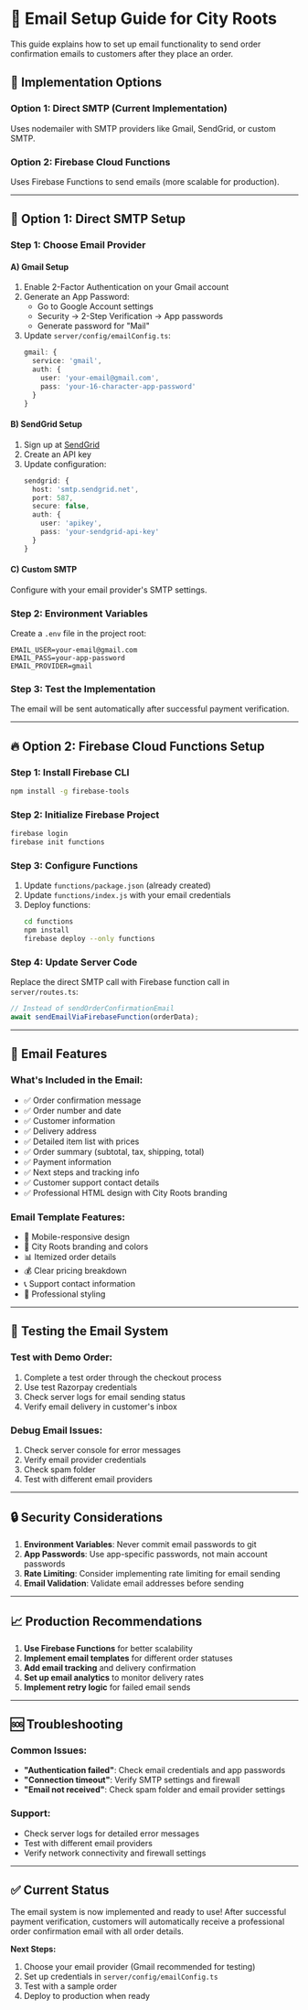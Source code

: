 # 📧 Email Setup Guide for City Roots

This guide explains how to set up email functionality to send order confirmation emails to customers after they place an order.

## 🎯 **Implementation Options**

### **Option 1: Direct SMTP (Current Implementation)**
Uses nodemailer with SMTP providers like Gmail, SendGrid, or custom SMTP.

### **Option 2: Firebase Cloud Functions**
Uses Firebase Functions to send emails (more scalable for production).

---

## 🔧 **Option 1: Direct SMTP Setup**

### **Step 1: Choose Email Provider**

#### **A) Gmail Setup**
1. Enable 2-Factor Authentication on your Gmail account
2. Generate an App Password:
   - Go to Google Account settings
   - Security → 2-Step Verification → App passwords
   - Generate password for "Mail"
3. Update `server/config/emailConfig.ts`:
   ```typescript
   gmail: {
     service: 'gmail',
     auth: {
       user: 'your-email@gmail.com',
       pass: 'your-16-character-app-password'
     }
   }
   ```

#### **B) SendGrid Setup**
1. Sign up at [SendGrid](https://sendgrid.com/)
2. Create an API key
3. Update configuration:
   ```typescript
   sendgrid: {
     host: 'smtp.sendgrid.net',
     port: 587,
     secure: false,
     auth: {
       user: 'apikey',
       pass: 'your-sendgrid-api-key'
     }
   }
   ```

#### **C) Custom SMTP**
Configure with your email provider's SMTP settings.

### **Step 2: Environment Variables**
Create a `.env` file in the project root:
```env
EMAIL_USER=your-email@gmail.com
EMAIL_PASS=your-app-password
EMAIL_PROVIDER=gmail
```

### **Step 3: Test the Implementation**
The email will be sent automatically after successful payment verification.

---

## 🔥 **Option 2: Firebase Cloud Functions Setup**

### **Step 1: Install Firebase CLI**
```bash
npm install -g firebase-tools
```

### **Step 2: Initialize Firebase Project**
```bash
firebase login
firebase init functions
```

### **Step 3: Configure Functions**
1. Update `functions/package.json` (already created)
2. Update `functions/index.js` with your email credentials
3. Deploy functions:
   ```bash
   cd functions
   npm install
   firebase deploy --only functions
   ```

### **Step 4: Update Server Code**
Replace the direct SMTP call with Firebase function call in `server/routes.ts`:
```typescript
// Instead of sendOrderConfirmationEmail
await sendEmailViaFirebaseFunction(orderData);
```

---

## 📧 **Email Features**

### **What's Included in the Email:**
- ✅ Order confirmation message
- ✅ Order number and date
- ✅ Customer information
- ✅ Delivery address
- ✅ Detailed item list with prices
- ✅ Order summary (subtotal, tax, shipping, total)
- ✅ Payment information
- ✅ Next steps and tracking info
- ✅ Customer support contact details
- ✅ Professional HTML design with City Roots branding

### **Email Template Features:**
- 📱 Mobile-responsive design
- 🎨 City Roots branding and colors
- 📊 Itemized order details
- 💰 Clear pricing breakdown
- 📞 Support contact information
- 🔗 Professional styling

---

## 🚀 **Testing the Email System**

### **Test with Demo Order:**
1. Complete a test order through the checkout process
2. Use test Razorpay credentials
3. Check server logs for email sending status
4. Verify email delivery in customer's inbox

### **Debug Email Issues:**
1. Check server console for error messages
2. Verify email provider credentials
3. Check spam folder
4. Test with different email providers

---

## 🔒 **Security Considerations**

1. **Environment Variables**: Never commit email passwords to git
2. **App Passwords**: Use app-specific passwords, not main account passwords
3. **Rate Limiting**: Consider implementing rate limiting for email sending
4. **Email Validation**: Validate email addresses before sending

---

## 📈 **Production Recommendations**

1. **Use Firebase Functions** for better scalability
2. **Implement email templates** for different order statuses
3. **Add email tracking** and delivery confirmation
4. **Set up email analytics** to monitor delivery rates
5. **Implement retry logic** for failed email sends

---

## 🆘 **Troubleshooting**

### **Common Issues:**
- **"Authentication failed"**: Check email credentials and app passwords
- **"Connection timeout"**: Verify SMTP settings and firewall
- **"Email not received"**: Check spam folder and email provider settings

### **Support:**
- Check server logs for detailed error messages
- Test with different email providers
- Verify network connectivity and firewall settings

---

## ✅ **Current Status**

The email system is now implemented and ready to use! After successful payment verification, customers will automatically receive a professional order confirmation email with all order details.

**Next Steps:**
1. Choose your email provider (Gmail recommended for testing)
2. Set up credentials in `server/config/emailConfig.ts`
3. Test with a sample order
4. Deploy to production when ready

